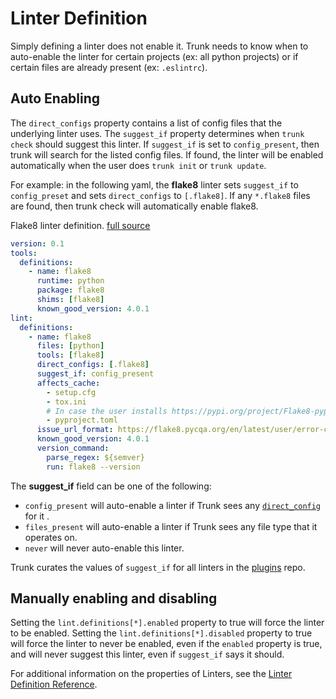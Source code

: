 # Linter Definition

Simply defining a linter does not enable it. Trunk needs to know when to auto-enable
the linter for certain projects (ex: all python projects) or if certain files are
already present (ex: `.eslintrc`).


## Auto Enabling

The `direct_configs` property contains a list of config files that the underlying linter uses.
The `suggest_if` property determines when `trunk check` should suggest this linter. If
`suggest_if` is set to `config_present`, then trunk will search for the listed config files. If 
found, the linter will be enabled automatically when the user does `trunk init` or `trunk update`.

For example: in the following yaml, the **flake8** linter sets `suggest_if` to `config_preset`
and sets `direct_configs` to `[.flake8]`. If any `*.flake8` files are found, then trunk check
will automatically enable flake8.

Flake8 linter definition. [full source](https://github.com/trunk-io/plugins/blob/main/linters/flake8/plugin.yaml)

```yaml
version: 0.1
tools:
  definitions:
    - name: flake8
      runtime: python
      package: flake8
      shims: [flake8]
      known_good_version: 4.0.1
lint:
  definitions:
    - name: flake8
      files: [python]
      tools: [flake8]
      direct_configs: [.flake8]
      suggest_if: config_present
      affects_cache:
        - setup.cfg
        - tox.ini
        # In case the user installs https://pypi.org/project/Flake8-pyproject/
        - pyproject.toml
      issue_url_format: https://flake8.pycqa.org/en/latest/user/error-codes.html
      known_good_version: 4.0.1
      version_command:
        parse_regex: ${semver}
        run: flake8 --version

```

The **suggest_if** field can be one of the following:

* `config_present` will auto-enable a linter if Trunk sees any [`direct_config`](#direct_configs) for it .
* `files_present` will auto-enable a linter if Trunk sees any file type that it operates on.
* `never` will never auto-enable this linter.

Trunk curates the values of `suggest_if` for all linters in the [plugins](https://github.com/trunk-io/plugins) repo.


## Manually enabling and disabling

Setting the `lint.definitions[*].enabled` property to true will force the linter to be enabled.
Setting the `lint.definitions[*].disabled` property to true will force the linter to never
be enabled, even if the `enabled` property is true, and will never suggest this linter, even
if `suggest_if` says it should.

For additional information on the properties of Linters, see 
the [Linter Definition Reference](linter-definition.md). 

